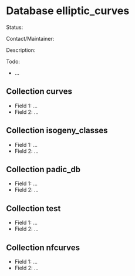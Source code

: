 # Database elliptic_curves

Status:

Contact/Maintainer:

Description:

Todo:
* ...


## Collection curves
* Field 1: ...
* Field 2: ...

## Collection isogeny_classes
* Field 1: ...
* Field 2: ...

## Collection padic_db
* Field 1: ...
* Field 2: ...

## Collection test
* Field 1: ...
* Field 2: ...

## Collection nfcurves
* Field 1: ...
* Field 2: ...

